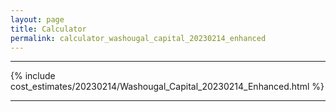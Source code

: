 ```yaml
---
layout: page
title: Calculator
permalink: calculator_washougal_capital_20230214_enhanced
---
```


___

{% include cost_estimates/20230214/Washougal_Capital_20230214_Enhanced.html %}

___


